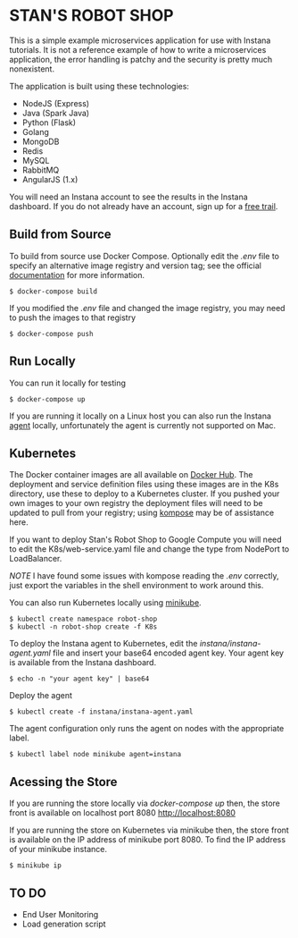 # STAN'S ROBOT SHOP

This is a simple example microservices application for use with Instana tutorials. It is not a reference example of how to write a microservices application, the error handling is patchy and the security is pretty much nonexistent.

The application is built using these technologies:
- NodeJS (Express)
- Java (Spark Java)
- Python (Flask)
- Golang
- MongoDB
- Redis
- MySQL
- RabbitMQ
- AngularJS (1.x) 

You will need an Instana account to see the results in the Instana dashboard. If you do not already have an account, sign up for a [free trail](https://instana.com).

## Build from Source
To build from source use Docker Compose. Optionally edit the *.env* file to specify an alternative image registry and version tag; see the official [documentation](https://docs.docker.com/compose/env-file/) for more information.

    $ docker-compose build

If you modified the *.env* file and changed the image registry, you may need to push the images to that registry

    $ docker-compose push

## Run Locally
You can run it locally for testing

    $ docker-compose up

If you are running it locally on a Linux host you can also run the Instana [agent](https://docs.instana.io/quick_start/agent_setup/container/docker/) locally, unfortunately the agent is currently not supported on Mac.

## Kubernetes
The Docker container images are all available on [Docker Hub](https://hub.docker.com/u/steveww/). The deployment and service definition files using these images are in the K8s directory, use these to deploy to a Kubernetes cluster. If you pushed your own images to your own registry the deployment files will need to be updated to pull from your registry; using [kompose](https://github.com/kubernetes/kompose) may be of assistance here.

If you want to deploy Stan's Robot Shop to Google Compute you will need to edit the K8s/web-service.yaml file and change the type from NodePort to LoadBalancer.

*NOTE* I have found some issues with kompose reading the *.env* correctly, just export the variables in the shell environment to work around this.

You can also run Kubernetes locally using [minikube](https://github.com/kubernetes/minikube).

    $ kubectl create namespace robot-shop
    $ kubectl -n robot-shop create -f K8s

To deploy the Instana agent to Kubernetes, edit the *instana/instana-agent.yaml* file and insert your base64 encoded agent key. Your agent key is available from the Instana dashboard.

    $ echo -n "your agent key" | base64

Deploy the agent

    $ kubectl create -f instana/instana-agent.yaml

The agent configuration only runs the agent on nodes with the appropriate label.

    $ kubectl label node minikube agent=instana

## Acessing the Store
If you are running the store locally via *docker-compose up* then, the store front is available on localhost port 8080 [http://localhost:8080](http://localhost:8080/)

If you are running the store on Kubernetes via minikube then, the store front is available on the IP address of minikube port 8080. To find the IP address of your minikube instance.

    $ minikube ip

## TO DO

- End User Monitoring
- Load generation script
